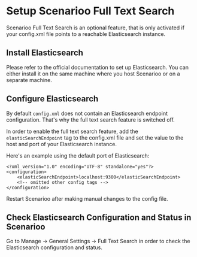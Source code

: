 # Setup Scenarioo Full Text Search

Scenarioo Full Text Search is an optional feature, that is only
activated if your config.xml file points to a reachable
Elasticsearch instance.

## Install Elasticsearch

Please refer to the official documentation to set up Elasticsearch.
You can either install it on the same machine where you host Scenarioo
or on a separate machine.

## Configure Elasticsearch

By default `config.xml` does not contain an Elasticsearch endpoint
configuration. That's why the full text search feature is switched off.

In order to enable the full text search feature, add the 
`elasticSearchEndpoint` tag to the config.xml file and set the value
to the host and port of your Elasticsearch instance.

Here's an example using the default port of Elasticsearch:

```
<?xml version="1.0" encoding="UTF-8" standalone="yes"?>
<configuration>
    <elasticSearchEndpoint>localhost:9300</elasticSearchEndpoint>
    <!-- omitted other config tags -->
</configuration>
```

Restart Scenarioo after making manual changes to the config file.

## Check Elasticsearch Configuration and Status in Scenarioo

Go to Manage -> General Settings -> Full Text Search in order to 
check the Elasticsearch configuration and status.